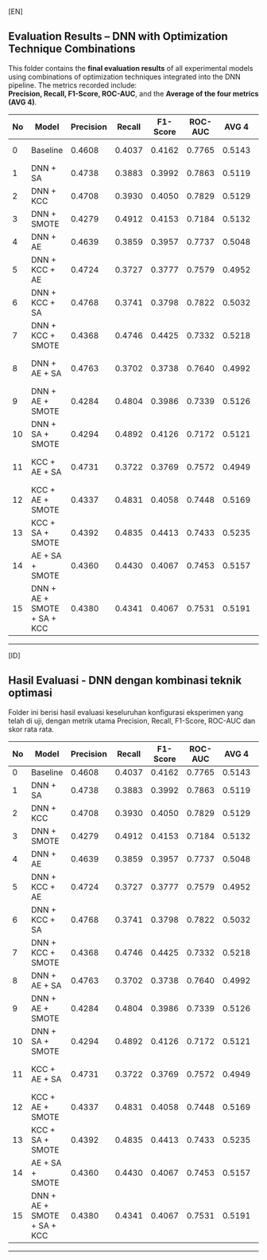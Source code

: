 [EN]

## Evaluation Results – DNN with Optimization Technique Combinations

This folder contains the **final evaluation results** of all experimental models using combinations of optimization techniques integrated into the DNN pipeline. The metrics recorded include:  
**Precision, Recall, F1-Score, ROC-AUC**, and the **Average of the four metrics (AVG 4)**.

| No | Model                           | Precision | Recall | F1-Score | ROC-AUC | AVG 4  | Notes                              | Experiments |
|----|----------------------------------|-----------|--------|----------|---------|--------|------------------------------------|-------------|
| 0  | Baseline                         | 0.4608    | 0.4037 | 0.4162   | 0.7765  | 0.5143 | 64, 32, 16 (default arch)          | 20          |
| 1  | DNN + SA                         | 0.4738    | 0.3883 | 0.3992   | 0.7863  | 0.5119 | -                                  | 1           |
| 2  | DNN + KCC                        | 0.4708    | 0.3930 | 0.4050   | 0.7829  | 0.5129 | KCCS                                | 1           |
| 3  | DNN + SMOTE                      | 0.4279    | 0.4912 | 0.4153   | 0.7184  | 0.5132 | -                                  | 1           |
| 4  | DNN + AE                         | 0.4639    | 0.3859 | 0.3957   | 0.7737  | 0.5048 | AE-B1                               | 9           |
| 5  | DNN + KCC + AE                   | 0.4724    | 0.3727 | 0.3777   | 0.7579  | 0.4952 | KCCAEC2_S1                          | 10          |
| 6  | DNN + KCC + SA                   | 0.4768    | 0.3741 | 0.3798   | 0.7822  | 0.5032 | -                                  | 1           |
| 7  | DNN + KCC + SMOTE                | 0.4368    | 0.4746 | 0.4425   | 0.7332  | 0.5218 | SMOTEKCC_S2                         | 2           |
| 8  | DNN + AE + SA                    | 0.4763    | 0.3702 | 0.3738   | 0.7640  | 0.4992 | Based on dataset from AE-B1        | 1           |
| 9  | DNN + AE + SMOTE                 | 0.4284    | 0.4804 | 0.3986   | 0.7339  | 0.5126 | Based on dataset from AE-B1        | 1           |
| 10 | DNN + SA + SMOTE                 | 0.4294    | 0.4892 | 0.4126   | 0.7172  | 0.5121 | -                                  | 1           |
| 11 | KCC + AE + SA                    | 0.4731    | 0.3722 | 0.3769   | 0.7572  | 0.4949 | Based on dataset from KCCAEC2_S1   | 1           |
| 12 | KCC + AE + SMOTE                 | 0.4337    | 0.4831 | 0.4058   | 0.7448  | 0.5169 | Based on dataset from KCCAEC2_S1   | 1           |
| 13 | KCC + SA + SMOTE                 | 0.4392    | 0.4835 | 0.4413   | 0.7433  | 0.5235 | -                                  | 1           |
| 14 | AE + SA + SMOTE                  | 0.4360    | 0.4430 | 0.4067   | 0.7453  | 0.5157 | Based on dataset from AE-B1        | 1           |
| 15 | DNN + AE + SMOTE + SA + KCC      | 0.4380    | 0.4341 | 0.4067   | 0.7531  | 0.5191 | Based on dataset from KCCAEC2_S1   | 1           |

---

[ID]

## Hasil Evaluasi - DNN dengan kombinasi teknik optimasi

Folder ini berisi hasil evaluasi keseluruhan konfigurasi eksperimen yang telah di uji, dengan metrik utama Precision, Recall, F1-Score, ROC-AUC dan skor rata rata. 

| No | Model                     | Precision | Recall | F1-Score | ROC-AUC | AVG 4  | Notes                              | Experiments |
|----|---------------------------|-----------|--------|----------|---------|--------|------------------------------------|-------------|
| 0  | Baseline                  | 0.4608    | 0.4037 | 0.4162   | 0.7765  | 0.5143 | 64,32,16                           | 20          |
| 1  | DNN + SA                  | 0.4738    | 0.3883 | 0.3992   | 0.7863  | 0.5119 | -                                  | 1           |
| 2  | DNN + KCC                 | 0.4708    | 0.3930 | 0.4050   | 0.7829  | 0.5129 | KCCS                               | 1           |
| 3  | DNN + SMOTE               | 0.4279    | 0.4912 | 0.4153   | 0.7184  | 0.5132 | -                                  | 1           |
| 4  | DNN + AE                  | 0.4639    | 0.3859 | 0.3957   | 0.7737  | 0.5048 | AE-B1                              | 9           |
| 5  | DNN + KCC + AE            | 0.4724    | 0.3727 | 0.3777   | 0.7579  | 0.4952 | KCCAEC2_S1                         | 10          |
| 6  | DNN + KCC + SA            | 0.4768    | 0.3741 | 0.3798   | 0.7822  | 0.5032 | -                                  | 1           |
| 7  | DNN + KCC + SMOTE         | 0.4368    | 0.4746 | 0.4425   | 0.7332  | 0.5218 | SMOTEKCC_S2                        | 2           |
| 8  | DNN + AE + SA             | 0.4763    | 0.3702 | 0.3738   | 0.7640  | 0.4992 | Menggunakan Dataset AE-B1                 | 1           |
| 9  | DNN + AE + SMOTE          | 0.4284    | 0.4804 | 0.3986   | 0.7339  | 0.5126 | Menggunakan Dataset AE-B1             | 1           |
| 10 | DNN + SA + SMOTE          | 0.4294    | 0.4892 | 0.4126   | 0.7172  | 0.5121 | -                                  | 1           |
| 11 | KCC + AE + SA             | 0.4731    | 0.3722 | 0.3769   | 0.7572  | 0.4949 | Menggunakan Dataset KCCAEC2             | 1           |
| 12 | KCC + AE + SMOTE          | 0.4337    | 0.4831 | 0.4058   | 0.7448  | 0.5169 | Menggunakan Dataset KCCAEC2            | 1           |
| 13 | KCC + SA + SMOTE          | 0.4392    | 0.4835 | 0.4413   | 0.7433  | 0.5235 | -                                  | 1           |
| 14 | AE + SA + SMOTE           | 0.4360    | 0.4430 | 0.4067   | 0.7453  | 0.5157 | Menggunakan Dataset AE-B1               | 1           |
| 15 | DNN + AE + SMOTE + SA + KCC | 0.4380 | 0.4341 | 0.4067   | 0.7531  | 0.5191 | Menggunakan Dataset KCCAEC2_S1            | 1           |

---
